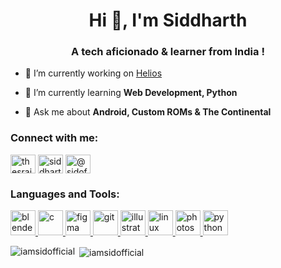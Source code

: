 

<h1 align="center">Hi 👋, I'm Siddharth</h1>
<h3 align="center">A tech aficionado & learner from India !</h3>


- 🔭 I’m currently working on [Helios](https://heliostracker.netlify.app/)

- 🌱 I’m currently learning **Web Development, Python**

- 💬 Ask me about **Android, Custom ROMs & The Continental**

<h3 align="left">Connect with me:</h3>
<p align="left">
<a href="https://fb.com/thesraj" target="blank"><img align="center" src="https://cdn.jsdelivr.net/npm/simple-icons@3.0.1/icons/facebook.svg" alt="thesraj" height="30" width="40" /></a>
<a href="https://instagram.com/siddharth.css" target="blank"><img align="center" src="https://cdn.jsdelivr.net/npm/simple-icons@3.0.1/icons/instagram.svg" alt="siddharth.css" height="30" width="40" /></a>
<a href="https://medium.com/@sidofficial" target="blank"><img align="center" src="https://cdn.jsdelivr.net/npm/simple-icons@3.0.1/icons/medium.svg" alt="@sidoficial" height="30" width="40" /></a>
</p>

<h3 align="left">Languages and Tools:</h3>
<p align="left"> <a href="https://www.blender.org/" target="_blank"> <img src="https://download.blender.org/branding/community/blender_community_badge_white.svg" alt="blender" width="40" height="40"/> </a> <a href="https://www.cprogramming.com/" target="_blank"> <img src="https://devicons.github.io/devicon/devicon.git/icons/c/c-original.svg" alt="c" width="40" height="40"/> </a> <a href="https://www.figma.com/" target="_blank"> <img src="https://www.vectorlogo.zone/logos/figma/figma-icon.svg" alt="figma" width="40" height="40"/> </a> <a href="https://git-scm.com/" target="_blank"> <img src="https://www.vectorlogo.zone/logos/git-scm/git-scm-icon.svg" alt="git" width="40" height="40"/> </a> <a href="https://www.adobe.com/in/products/illustrator.html" target="_blank"> <img src="https://www.vectorlogo.zone/logos/adobe_illustrator/adobe_illustrator-icon.svg" alt="illustrator" width="40" height="40"/> </a> <a href="https://www.linux.org/" target="_blank"> <img src="https://devicons.github.io/devicon/devicon.git/icons/linux/linux-original.svg" alt="linux" width="40" height="40"/> </a> <a href="https://www.photoshop.com/en" target="_blank"> <img src="https://devicons.github.io/devicon/devicon.git/icons/photoshop/photoshop-plain.svg" alt="photoshop" width="40" height="40"/> </a> <a href="https://www.python.org" target="_blank"> <img src="https://devicons.github.io/devicon/devicon.git/icons/python/python-original.svg" alt="python" width="40" height="40"/> </a> </p>

<p><img align="left" src="https://github-readme-stats.vercel.app/api/top-langs?username=iamsidofficial&show_icons=true&locale=en&layout=compact" alt="iamsidofficial" /></p>

<p>&nbsp;<img align="center" src="https://github-readme-stats.vercel.app/api?username=iamsidofficial&show_icons=true&locale=en" alt="iamsidofficial" /></p>


<!--
**iamsidofficial/iamsidofficial** is a ✨ _special_ ✨ repository because its `README.md` (this file) appears on your GitHub profile.

Here are some ideas to get you started:

- 🔭 I’m currently working on ...
- 🌱 I’m currently learning ...
- 👯 I’m looking to collaborate on ...
- 🤔 I’m looking for help with ...
- 💬 Ask me about ...
- 📫 How to reach me: ...
- 😄 Pronouns: ...
- ⚡ Fun fact: ...
-->

